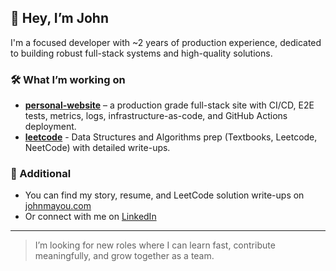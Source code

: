 ## 👋 Hey, I’m John

I'm a focused developer with ~2 years of production experience, dedicated to building robust full-stack systems and high-quality solutions.

### 🛠️ What I’m working on
- **[personal-website](https://github.com/john-mayou/personal-website)** – a production grade full-stack site with CI/CD, E2E tests, metrics, logs, infrastructure-as-code, and GitHub Actions deployment.
- **[leetcode](https://github.com/john-mayou/leetcode)** - Data Structures and Algorithms prep (Textbooks, Leetcode, NeetCode) with detailed write-ups.

### 🚀 Additional
- You can find my story, resume, and LeetCode solution write-ups on [johnmayou.com](https://johnmayou.com)
- Or connect with me on [LinkedIn](https://www.linkedin.com/in/johnmayou)

---

> I’m looking for new roles where I can learn fast, contribute meaningfully, and grow together as a team.
